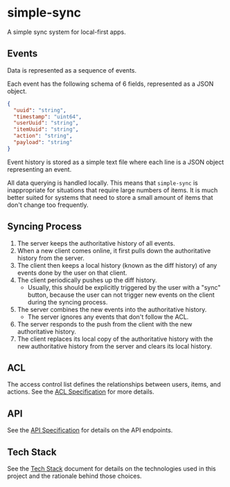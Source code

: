 # simple-sync
A simple sync system for local-first apps.

## Events

Data is represented as a sequence of events.

Each event has the following schema of 6 fields, represented as a JSON object.

```json
{
  "uuid": "string",
  "timestamp": "uint64",
  "userUuid": "string",
  "itemUuid": "string",
  "action": "string",
  "payload": "string"
}
```

Event history is stored as a simple text file where each line is a JSON object representing an event.

All data querying is handled locally. This means that `simple-sync` is inappropriate for situations that require large numbers of items. It is much better suited for systems that need to store a small amount of items that don't change too frequently.

## Syncing Process


1.  The server keeps the authoritative history of all events.
2.  When a new client comes online, it first pulls down the authoritative history from the server.
3.  The client then keeps a local history (known as the diff history) of any events done by the user on that client.
4.  The client periodically pushes up the diff history.
    *   Usually, this should be explicitly triggered by the user with a "sync" button, because the user can not trigger new events on the client during the syncing process.
5.  The server combines the new events into the authoritative history.
    *   The server ignores any events that don't follow the ACL.
6.  The server responds to the push from the client with the new authoritative history.
7.  The client replaces its local copy of the authoritative history with the new authoritative history from the server and clears its local history.

## ACL

The access control list defines the relationships between users, items, and actions. See the [ACL Specification](docs/acl.md) for more details.

## API

See the [API Specification](docs/api.md) for details on the API endpoints.

## Tech Stack

See the [Tech Stack](docs/tech-stack.md) document for details on the technologies used in this project and the rationale behind those choices.
